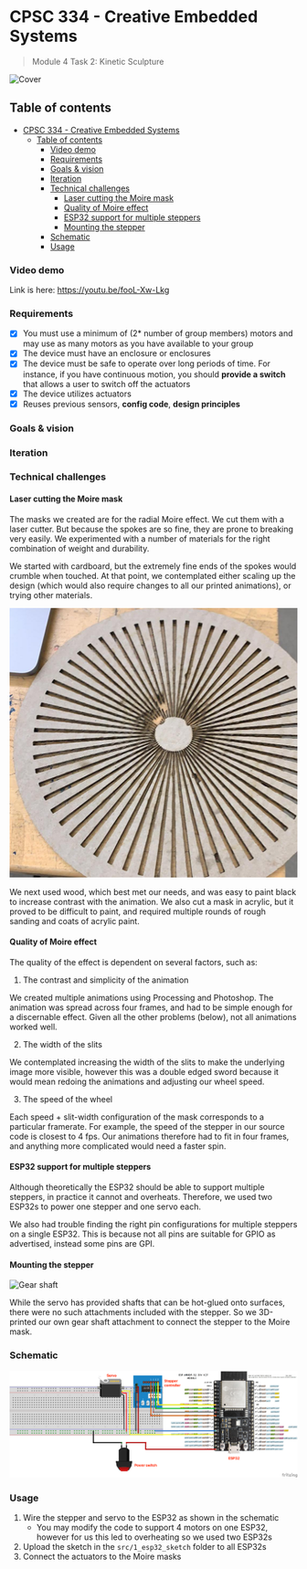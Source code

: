 # CPSC 334 - Creative Embedded Systems

> Module 4 Task 2: Kinetic Sculpture

![Cover](docs/images/cover.jpg)

## Table of contents

- [CPSC 334 - Creative Embedded Systems](#cpsc-334---creative-embedded-systems)
  - [Table of contents](#table-of-contents)
    - [Video demo](#video-demo)
    - [Requirements](#requirements)
    - [Goals & vision](#goals--vision)
    - [Iteration](#iteration)
    - [Technical challenges](#technical-challenges)
      - [Laser cutting the Moire mask](#laser-cutting-the-moire-mask)
      - [Quality of Moire effect](#quality-of-moire-effect)
      - [ESP32 support for multiple steppers](#esp32-support-for-multiple-steppers)
      - [Mounting the stepper](#mounting-the-stepper)
    - [Schematic](#schematic)
    - [Usage](#usage)

### Video demo

Link is here: <https://youtu.be/fooL-Xw-Lkg>

### Requirements

- [x] You must use a minimum of (2\* number of group members) motors and may use as many motors as you have available to your group
- [x] The device must have an enclosure or enclosures
- [x] The device must be safe to operate over long periods of time. For instance, if you have continuous motion, you should **provide a switch** that allows a user to switch off the actuators
- [x] The device utilizes actuators
- [x] Reuses previous sensors, **config code**, **design principles**

### Goals & vision

### Iteration

### Technical challenges

#### Laser cutting the Moire mask

The masks we created are for the radial Moire effect. We cut them with a laser cutter. But because the spokes are so fine, they are prone to breaking very easily. We experimented with a number of materials for the right combination of weight and durability.

We started with cardboard, but the extremely fine ends of the spokes would crumble when touched. At that point, we contemplated either scaling up the design (which would also require changes to all our printed animations), or trying other materials.

![Cardboard mask](./docs/images/cardboard_mask.jpg)

We next used wood, which best met our needs, and was easy to paint black to increase contrast with the animation. We also cut a mask in acrylic, but it proved to be difficult to paint, and required multiple rounds of rough sanding and coats of acrylic paint.

#### Quality of Moire effect

The quality of the effect is dependent on several factors, such as:

1. The contrast and simplicity of the animation

We created multiple animations using Processing and Photoshop. The animation was spread across four frames, and had to be simple enough for a discernable effect. Given all the other problems (below), not all animations worked well.

2. The width of the slits

We contemplated increasing the width of the slits to make the underlying image more visible, however this was a double edged sword because it would mean redoing the animations and adjusting our wheel speed.

3. The speed of the wheel

Each speed + slit-width configuration of the mask corresponds to a particular framerate. For example, the speed of the stepper in our source code is closest to 4 fps. Our animations therefore had to fit in four frames, and anything more complicated would need a faster spin.

#### ESP32 support for multiple steppers

Although theoretically the ESP32 should be able to support multiple steppers, in practice it cannot and overheats. Therefore, we used two ESP32s to power one stepper and one servo each.

We also had trouble finding the right pin configurations for multiple steppers on a single ESP32. This is because not all pins are suitable for GPIO as advertised, instead some pins are GPI.

#### Mounting the stepper

![Gear shaft](docs/images/gear_shaft.jpg)

While the servo has provided shafts that can be hot-glued onto surfaces, there were no such attachments included with the stepper. So we 3D-printed our own gear shaft attachment to connect the stepper to the Moire mask.

### Schematic

![Schematic](./docs/schematic_bb.png)

### Usage

1. Wire the stepper and servo to the ESP32 as shown in the schematic
   - You may modify the code to support 4 motors on one ESP32, however for us this led to overheating so we used two ESP32s
2. Upload the sketch in the `src/1_esp32_sketch` folder to all ESP32s
3. Connect the actuators to the Moire masks
